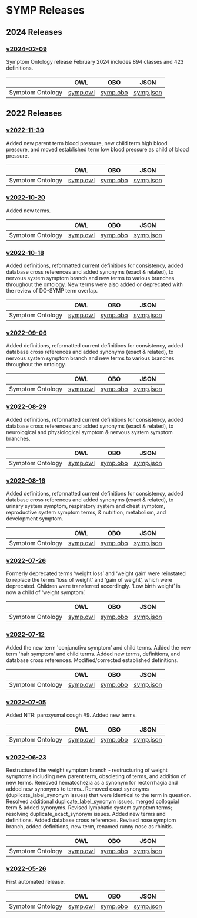 # SYMP Releases

## 2024 Releases

### [v2024-02-09](https://github.com/DiseaseOntology/SymptomOntology/tree/v2024-02-09)

Symptom Ontology release February 2024 includes 894 classes and 423 definitions.

|  | OWL | OBO | JSON |
| --- | --- | --- | --- |
| Symptom Ontology | [symp.owl](https://raw.githubusercontent.com/DiseaseOntology/SymptomOntology/v2024-02-09/src/ontology/symp.owl) | [symp.obo](https://raw.githubusercontent.com/DiseaseOntology/SymptomOntology/v2024-02-09/src/ontology/symp.obo) | [symp.json](https://raw.githubusercontent.com/DiseaseOntology/SymptomOntology/v2024-02-09/src/ontology/symp.json) |

## 2022 Releases

### [v2022-11-30](https://github.com/DiseaseOntology/SymptomOntology/tree/v2022-11-30)

Added new parent term blood pressure, new child term high blood pressure, and moved established term low blood pressure as child of blood pressure.

|  | OWL | OBO | JSON |
| --- | --- | --- | --- |
| Symptom Ontology | [symp.owl](https://raw.githubusercontent.com/DiseaseOntology/SymptomOntology/v2022-11-30/src/ontology/symp.owl) | [symp.obo](https://raw.githubusercontent.com/DiseaseOntology/SymptomOntology/v2022-11-30/src/ontology/symp.obo) | [symp.json](https://raw.githubusercontent.com/DiseaseOntology/SymptomOntology/v2022-11-30/src/ontology/symp.json) |

### [v2022-10-20](https://github.com/DiseaseOntology/SymptomOntology/tree/v2022-10-20)

Added new terms.

|  | OWL | OBO | JSON |
| --- | --- | --- | --- |
| Symptom Ontology | [symp.owl](https://raw.githubusercontent.com/DiseaseOntology/SymptomOntology/v2022-10-20/src/ontology/symp.owl) | [symp.obo](https://raw.githubusercontent.com/DiseaseOntology/SymptomOntology/v2022-10-20/src/ontology/symp.obo) | [symp.json](https://raw.githubusercontent.com/DiseaseOntology/SymptomOntology/v2022-10-20/src/ontology/symp.json) |

### [v2022-10-18](https://github.com/DiseaseOntology/SymptomOntology/tree/v2022-10-18)

Added definitions, reformatted current definitions for consistency, added database cross references and added synonyms (exact & related), to nervous system symptom branch and new terms to various branches throughout the ontology. New terms were also added or deprecated  with the review of DO-SYMP term overlap.

|  | OWL | OBO | JSON |
| --- | --- | --- | --- |
| Symptom Ontology | [symp.owl](https://raw.githubusercontent.com/DiseaseOntology/SymptomOntology/v2022-10-18/src/ontology/symp.owl) | [symp.obo](https://raw.githubusercontent.com/DiseaseOntology/SymptomOntology/v2022-10-18/src/ontology/symp.obo) | [symp.json](https://raw.githubusercontent.com/DiseaseOntology/SymptomOntology/v2022-10-18/src/ontology/symp.json) |

### [v2022-09-06](https://github.com/DiseaseOntology/SymptomOntology/tree/v2022-09-06)

Added definitions, reformatted current definitions for consistency, added database cross references and added synonyms (exact & related), to nervous system symptom branch and new terms to various branches throughout the ontology.

|  | OWL | OBO | JSON |
| --- | --- | --- | --- |
| Symptom Ontology | [symp.owl](https://raw.githubusercontent.com/DiseaseOntology/SymptomOntology/v2022-09-06/src/ontology/symp.owl) | [symp.obo](https://raw.githubusercontent.com/DiseaseOntology/SymptomOntology/v2022-09-06/src/ontology/symp.obo) | [symp.json](https://raw.githubusercontent.com/DiseaseOntology/SymptomOntology/v2022-09-06/src/ontology/symp.json) |

### [v2022-08-29](https://github.com/DiseaseOntology/SymptomOntology/tree/v2022-08-29)

Added definitions, reformatted current definitions for consistency, added database cross references and added synonyms (exact & related), to neurological and physiological symptom & nervous system symptom branches.

|  | OWL | OBO | JSON |
| --- | --- | --- | --- |
| Symptom Ontology | [symp.owl](https://raw.githubusercontent.com/DiseaseOntology/SymptomOntology/v2022-08-29/src/ontology/symp.owl) | [symp.obo](https://raw.githubusercontent.com/DiseaseOntology/SymptomOntology/v2022-08-29/src/ontology/symp.obo) | [symp.json](https://raw.githubusercontent.com/DiseaseOntology/SymptomOntology/v2022-08-29/src/ontology/symp.json) |

### [v2022-08-16](https://github.com/DiseaseOntology/SymptomOntology/tree/v2022-08-16)

Added definitions, reformatted current definitions for consistency, added database cross references and added synonyms (exact & related), to urinary system symptom, respiratory system and chest symptom, reproductive system symptom terms, & nutrition, metabolism, and development symptom.

|  | OWL | OBO | JSON |
| --- | --- | --- | --- |
| Symptom Ontology | [symp.owl](https://raw.githubusercontent.com/DiseaseOntology/SymptomOntology/v2022-08-16/src/ontology/symp.owl) | [symp.obo](https://raw.githubusercontent.com/DiseaseOntology/SymptomOntology/v2022-08-16/src/ontology/symp.obo) | [symp.json](https://raw.githubusercontent.com/DiseaseOntology/SymptomOntology/v2022-08-16/src/ontology/symp.json) |

### [v2022-07-26](https://github.com/DiseaseOntology/SymptomOntology/tree/v2022-07-26)

Formerly deprecated terms ‘weight loss’ and ‘weight gain’ were reinstated to replace the terms ‘loss of weight’ and ‘gain of weight’, which were deprecated.  Children were transferred accordingly.  ‘Low birth weight’ is now a child of ‘weight symptom’.

|  | OWL | OBO | JSON |
| --- | --- | --- | --- |
| Symptom Ontology | [symp.owl](https://raw.githubusercontent.com/DiseaseOntology/SymptomOntology/v2022-07-26/src/ontology/symp.owl) | [symp.obo](https://raw.githubusercontent.com/DiseaseOntology/SymptomOntology/v2022-07-26/src/ontology/symp.obo) | [symp.json](https://raw.githubusercontent.com/DiseaseOntology/SymptomOntology/v2022-07-26/src/ontology/symp.json) |

### [v2022-07-12](https://github.com/DiseaseOntology/SymptomOntology/tree/v2022-07-12)

Added the new term 'conjunctiva symptom' and child terms. Added the new term 'hair  symptom' and child terms. Added new terms, definitions, and database cross references. Modified/corrected established definitions.

|  | OWL | OBO | JSON |
| --- | --- | --- | --- |
| Symptom Ontology | [symp.owl](https://raw.githubusercontent.com/DiseaseOntology/SymptomOntology/v2022-07-12/src/ontology/symp.owl) | [symp.obo](https://raw.githubusercontent.com/DiseaseOntology/SymptomOntology/v2022-07-12/src/ontology/symp.obo) | [symp.json](https://raw.githubusercontent.com/DiseaseOntology/SymptomOntology/v2022-07-12/src/ontology/symp.json) |

### [v2022-07-05](https://github.com/DiseaseOntology/SymptomOntology/tree/v2022-07-05)

Added NTR: paroxysmal cough #9. Added new terms.

|  | OWL | OBO | JSON |
| --- | --- | --- | --- |
| Symptom Ontology | [symp.owl](https://raw.githubusercontent.com/DiseaseOntology/SymptomOntology/v2022-07-05/src/ontology/symp.owl) | [symp.obo](https://raw.githubusercontent.com/DiseaseOntology/SymptomOntology/v2022-07-05/src/ontology/symp.obo) | [symp.json](https://raw.githubusercontent.com/DiseaseOntology/SymptomOntology/v2022-07-05/src/ontology/symp.json) |

### [v2022-06-23](https://github.com/DiseaseOntology/SymptomOntology/tree/v2022-06-23)

Restructured the weight symptom branch - restructuring of weight symptoms including new parent term, obsoleting of terms, and addition of new terms. Removed hematochezia as a synonym for rectorrhagia and added new synonyms to terms.. Removed exact synonyms (duplicate_label_synonym issues) that were identical to the term in question. Resolved ​​additional duplicate_label_synonym issues, merged colloquial term & added synonyms. Revised lymphatic system symptom terms; resolving duplicate_exact_synonym issues. Added new terms and definitions. Added database cross references. Revised nose symptom branch, added definitions, new term, renamed runny nose as rhinitis.

|  | OWL | OBO | JSON |
| --- | --- | --- | --- |
| Symptom Ontology | [symp.owl](https://raw.githubusercontent.com/DiseaseOntology/SymptomOntology/v2022-06-23/src/ontology/symp.owl) | [symp.obo](https://raw.githubusercontent.com/DiseaseOntology/SymptomOntology/v2022-06-23/src/ontology/symp.obo) | [symp.json](https://raw.githubusercontent.com/DiseaseOntology/SymptomOntology/v2022-06-23/src/ontology/symp.json) |

### [v2022-05-26](https://github.com/DiseaseOntology/SymptomOntology/tree/v2022-05-26)

First automated release.

|  | OWL | OBO | JSON |
| --- | --- | --- | --- |
| Symptom Ontology | [symp.owl](https://raw.githubusercontent.com/DiseaseOntology/SymptomOntology/v2022-05-26/src/ontology/symp.owl) | [symp.obo](https://raw.githubusercontent.com/DiseaseOntology/SymptomOntology/v2022-05-26/src/ontology/symp.obo) | [symp.json](https://raw.githubusercontent.com/DiseaseOntology/SymptomOntology/v2022-05-26/src/ontology/symp.json) |